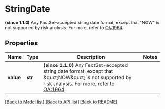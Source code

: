 # StringDate

**(since 1.1.0)** Any FactSet-accepted string date format, except that \"NOW\" is not supported by risk analysis. For more, refer to [OA:1964](https://my.apps.factset.com/oa/pages/1964#rel).

## Properties
Name | Type | Description | Notes
------------ | ------------- | ------------- | -------------
**value** | **str** | **(since 1.1.0)** Any FactSet-accepted string date format, except that \&quot;NOW\&quot; is not supported by risk analysis. For more, refer to [OA:1964](https://my.apps.factset.com/oa/pages/1964#rel). | 

[[Back to Model list]](../README.md#documentation-for-models) [[Back to API list]](../README.md#documentation-for-api-endpoints) [[Back to README]](../README.md)


